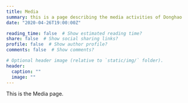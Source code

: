 ```yaml
---
title: Media
summary: this is a page describing the media activities of Donghao
date: "2020-04-26T19:00:00Z"

reading_time: false  # Show estimated reading time?
share: false  # Show social sharing links?
profile: false  # Show author profile?
comments: false  # Show comments?

# Optional header image (relative to `static/img/` folder).
header:
  caption: ""
  image: ""
---
```

This is the Media page.
